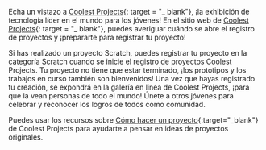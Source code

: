 Echa un vistazo a [Coolest Projects](https://coolestprojects.org/){: target = "_ blank"}, ¡la exhibición de tecnología líder en el mundo para los jóvenes! En el sitio web de [Coolest Projects](https://coolestprojects.org/){: target = "_ blank"}, puedes averiguar cuándo se abre el registro de proyectos y ¡prepararte para registrar tu proyecto!

Si has realizado un proyecto Scratch, puedes registrar tu proyecto en la categoría Scratch cuando se inicie el registro de proyectos Coolest Projects. Tu proyecto no tiene que estar terminado, ¡los prototipos y los trabajos en curso también son bienvenidos! Una vez que hayas registrado tu creación, se expondrá en la galería en linea de Coolest Projects, ¡para que la vean personas de todo el mundo! Únete a otros jóvenes para celebrar y reconocer los logros de todos como comunidad.

Puedes usar los recursos sobre [Cómo hacer un proyecto](https://coolestprojects.org/2020/03/31/how-to-make-a-project-workbook-and-additional-resources/){:target="_blank"} de Coolest Projects para ayudarte a pensar en ideas de proyectos originales.
